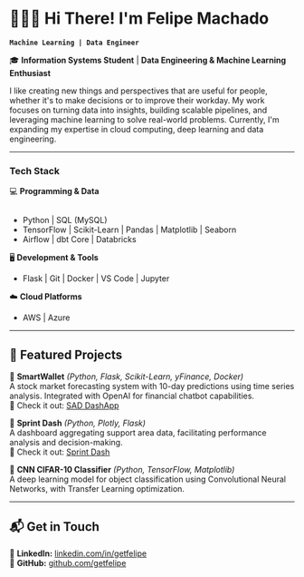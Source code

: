# 🧑🏼‍💻 Hi There! I'm Felipe Machado

**`Machine Learning | Data Engineer`**

🎓 **Information Systems Student** | **Data Engineering & Machine Learning Enthusiast**

I like creating new things and perspectives that are useful for people, whether it's to make decisions or to improve their workday.
My work focuses on turning data into insights, building scalable pipelines, and leveraging machine learning to solve real-world problems. Currently, I'm expanding my expertise in cloud computing, deep learning and data engineering.

---

### Tech Stack

💻 **Programming & Data**

<div style="display: inline-block">
 <a src="https://img.shields.io/badge/Python-white?logo=python" </a>



- Python | SQL (MySQL)
- TensorFlow | Scikit-Learn | Pandas | Matplotlib | Seaborn
- Airflow | dbt Core | Databricks

🖥️ **Development & Tools**

- Flask | Git | Docker | VS Code | Jupyter

☁️ **Cloud Platforms**

- AWS | Azure

---

## 📌 Featured Projects

🔹 **SmartWallet** _(Python, Flask, Scikit-Learn, yFinance, Docker)_  
 A stock market forecasting system with 10-day predictions using time series analysis. Integrated with OpenAI for financial chatbot capabilities.  
🔗 Check it out: [SAD DashApp](https://felipe-machado-sistema-sad.onrender.com/)

🔹 **Sprint Dash** _(Python, Plotly, Flask)_  
 A dashboard aggregating support area data, facilitating performance analysis and decision-making.  
🔗 Check it out: [Sprint Dash](https://felipe-machado-dash-sprint.onrender.com/)

🔹 **CNN CIFAR-10 Classifier** _(Python, TensorFlow, Matplotlib)_  
 A deep learning model for object classification using Convolutional Neural Networks, with Transfer Learning optimization.

---

## 📬 Get in Touch

📧 **LinkedIn:** [linkedin.com/in/getfelipe](https://www.linkedin.com/in/getfelipe/)  
🐙 **GitHub:** [github.com/getfelipe](https://github.com/getfelipe)
